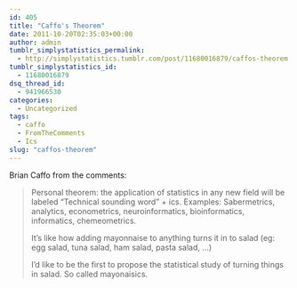 ```yaml
---
id: 405
title: "Caffo's Theorem"
date: 2011-10-20T02:35:03+00:00
author: admin
tumblr_simplystatistics_permalink:
  - http://simplystatistics.tumblr.com/post/11680016879/caffos-theorem
tumblr_simplystatistics_id:
  - 11680016879
dsq_thread_id:
  - 941966530
categories:
  - Uncategorized
tags:
  - caffo
  - FromTheComments
  - Ics
slug: "caffos-theorem"
---
```

Brian Caffo from the comments:

> Personal theorem: the application of statistics in any new field will be labeled &#8220;Technical sounding word&#8221; + ics. Examples: Sabermetrics, analytics, econometrics, neuroinformatics, bioinformatics, informatics, chemeometrics. 
> 
> 
>   It&#8217;s like how adding mayonnaise to anything turns it in to salad (eg: egg salad, tuna salad, ham salad, pasta salad, &#8230;)
> 
> 
> 
>   I&#8217;d like to be the first to propose the statistical study of turning things in salad. So called mayonaisics.
>  
> 

